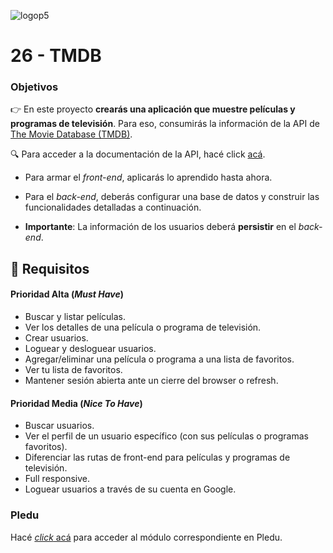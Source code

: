 ![logop5](https://i.imgur.com/Ub5CYpa.jpg)


# 26 - TMDB

### Objetivos

👉 En este proyecto **crearás una aplicación que muestre películas y programas de televisión**. Para eso, consumirás la información de la API de [The Movie Database (TMDB)](https://www.themoviedb.org/).

🔍 Para acceder a la documentación de la API, hacé click [acá](https://developers.themoviedb.org/3/getting-started/introduction).

- Para armar el _front-end_, aplicarás lo aprendido hasta ahora.

- Para el _back-end_, deberás configurar una base de datos y construir las funcionalidades detalladas a continuación.

- **Importante**: La información de los usuarios deberá **persistir** en el _back-end_.

## 🎯 Requisitos

####  Prioridad Alta (***Must Have***)

- Buscar y listar películas.
- Ver los detalles de una película o programa de televisión.
- Crear usuarios.
- Loguear y desloguear usuarios.
- Agregar/eliminar una película o programa a una lista de favoritos.
- Ver tu lista de favoritos.
- Mantener sesión abierta ante un cierre del browser o refresh.

####  **Prioridad Media** (***Nice To Have***)

- Buscar usuarios.
- Ver el perfil de un usuario específico (con sus películas o programas favoritos).
- Diferenciar las rutas de front-end para películas y programas de televisión.
- Full responsive.
- Loguear usuarios a través de su cuenta en Google.

### Pledu

Hacé [_click_ acá](https://pledu.plataforma5.la/bootcamp/omdb/solo%20week-581874b7) para acceder al módulo correspondiente en Pledu.
